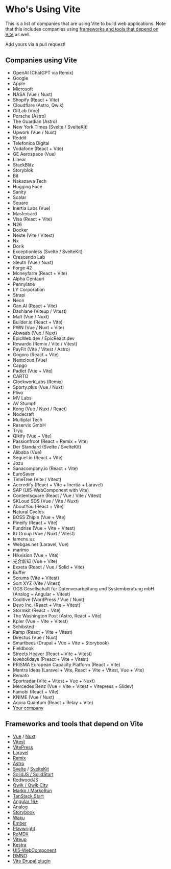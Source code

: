 # Who's Using Vite

This is a list of companies that are using Vite to build web applications. Note that this includes companies using [frameworks and tools that depend on Vite](#frameworks-and-tools-that-depend-on-vite) as well.

Add yours via a pull request!

## Companies using Vite

- OpenAI (ChatGPT via Remix)
- Google
- Apple
- Microsoft
- NASA (Vue / Nuxt)
- Shopify (React + Vite)
- Cloudflare (Astro, Qwik)
- GitLab (Vue)
- Porsche (Astro)
- The Guardian (Astro)
- New York Times (Svelte / SvelteKit)
- Upwork (Vue / Nuxt)
- Reddit
- Telefonica Digital
- Vodafone (React + Vite)
- GE Aerospace (Vue)
- Linear
- StackBlitz
- Storyblok
- Bit
- Nakazawa Tech
- Hugging Face
- Sanity
- Scalar
- Square
- Inertia Labs (Vue)
- Mastercard
- Visa (React + Vite)
- N26
- Docker
- Neste (Vite / Vitest)
- Nx
- Dorik
- Exceptionless (Svelte / SvelteKit)
- Crescendo Lab
- Sleuth (Vue / Nuxt)
- Forge 42
- Moneyfarm (React + Vite)
- Alpha Centauri
- Pennylane
- LY Corporation
- Strapi
- Neon
- Gan.AI (React + Vite)
- Dashlane (Viteup / Vitest)
- Malt (Vue / Nuxt)
- Builder.io (React + Vite)
- PWN (Vue / Nuxt + Vite)
- Abwaab (Vue / Nuxt)
- EpicWeb.dev / EpicReact.dev
- Rewardo (Remix / Vite / Vitest)
- PayFit (Vite / Vitest / Astro)
- Gogoro (React + Vite)
- Nextcloud (Vue)
- Capgo
- Padlet (Vue + Vite)
- CARTO
- ClockworkLabs (Remix)
- Sporty.plus (Vue / Nuxt)
- Plivo
- MV Labs
- AV Stumpfl
- Kong (Vue / Nuxt / React)
- Nodecraft
- Multiplai Tech
- Reservix GmbH
- Tryg
- Qikify (Vue + Vite)
- Passionfroot (React + Remix + Vite)
- Der Standard (Svelte / SvelteKit)
- Alibaba (Vue)
- Sequel.io (React + Vite)
- Jozu
- Sanacompany.io (React + Vite)
- EuroSaver
- TimeTree (Vite / Vitest)
- Accredify (React + Vite + Inertia + Laravel)
- SAP (UI5-WebComponent with Vite)
- Contentsquare (React / Vue / Vite / Vitest)
- SKLoud SDS (Vue / Vite / Nuxt)
- AboutYou (React + Vite)
- Natural Cycles
- BOSS Zhipin (Vue + Vite)
- Pineify (React + Vite)
- Fundrise (Vue + Vite + Vitest)
- IU Group (Vue / Nuxt / Vitest)
- lamenu.uz
- Webgas.net (Laravel, Vue)
- marimo
- Hikvision (Vue + Vite)
- 光合新知 (Vue + Vite)
- Exxeta (React / Vue / Solid + Vite)
- Buffer
- Scrums (Vite + Vitest)
- Sort XYZ (Vite / Vitest)
- OGS Gesellschaft für Datenverarbeitung und Systemberatung mbH (Analog + Angular + Vitest)
- Coditive (WordPress / Vue / Nuxt)
- Devo Inc. (React + Vite + Vitest)
- Stormkit (React + Vite)
- The Washington Post (Astro, React + Vite)
- Kpler (Vue + Vite + Vitest)
- Schibsted
- Ramp (React + Vite + Vitest)
- Directus (Vue / Nuxt)
- Smartbees (Drupal + Vue + Vite + Storybook)
- Fieldbook
- Streets Heaver (React + Vite + Vitest)
- loveholidays (Preact + Vite + Vitest)
- PRISMA European Capacity Platform (React + Vite)
- Mantra Ideas (Laravel + Vite, React + Vite + Vitest, Vue + Vite)
- Remato
- Sportradar (Vite + Vitest + Vue + Nuxt)
- Mercedes Benz (Vue + Vite + Vitest + Vitepress + Slidev)
- Famobi (React + Vite)
- KNIME (Vue / Nuxt)
- Aqora Quantum (React + Relay + Vite)
- [Your company](https://github.com/vitejs/companies-using-vite/edit/main/README.md)

## Frameworks and tools that depend on Vite

- [Vue](https://vuejs.org) / [Nuxt](https://nuxt.com/)
- [Vitest](https://vitest.dev/)
- [VitePress](https://vitepress.dev/)
- [Laravel](https://laravel.com/docs/vite)
- [Remix](https://remix.run/)
- [Astro](https://astro.build/)
- [Svelte](https://svelte.dev/) / [SvelteKit](https://kit.svelte.dev/)
- [SolidJS / SolidStart](https://start.solidjs.com/)
- [RedwoodJS](https://redwoodjs.com/)
- [Qwik / Qwik City](https://qwik.dev/)
- [Marko / MarkoRun](https://markojs.com/)
- [TanStack Start](https://tanstack.com/start/latest)
- [Angular 16+](https://blog.angular.dev/angular-v16-is-here-4d7a28ec680d)
- [Analog](https://analogjs.org/)
- [Storybook](https://storybook.js.org/)
- [Waku](https://waku.gg/)
- [Ember](https://emberjs.com/)
- [Playwright](https://playwright.dev/)
- [ReMDX](https://github.com/nkzw-tech/remdx)
- [Viteup](https://github.com/ziir/viteup/)
- [Kestra](https://kestra.io/)
- [UI5-WebComponent](https://sap.github.io/ui5-webcomponents/)
- [DMNO](https://dmno.dev)
- [Vite Drupal plugin](https://www.drupal.org/project/vite)
